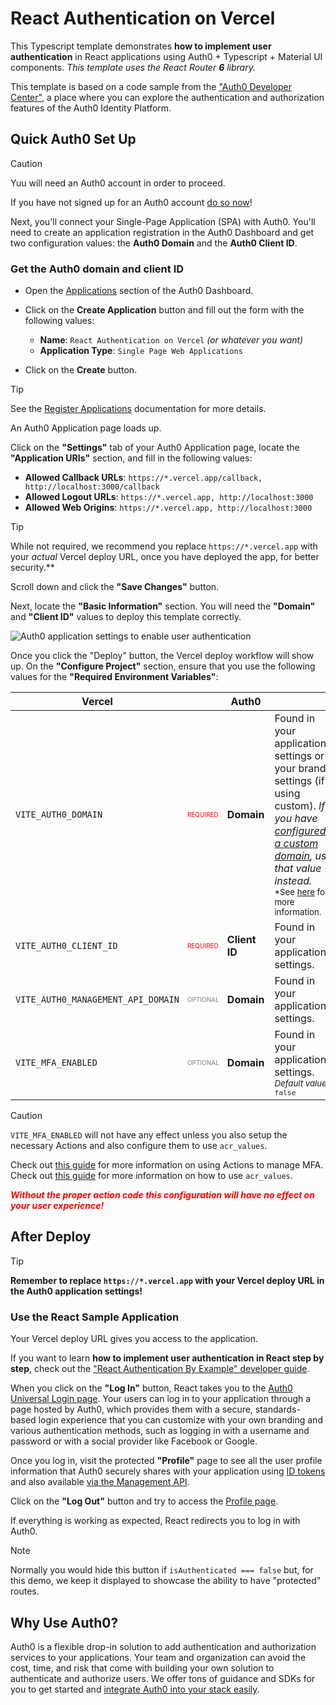 # React Authentication on Vercel

This Typescript template demonstrates **how to implement user authentication** in React applications using Auth0 + Typescript + Material UI components. _This template uses the React Router **6** library._

This template is based on a code sample from the ["Auth0 Developer Center"](https://developer.auth0.com/resources/code-samples/spa/react), a place where you can explore the authentication and authorization features of the Auth0 Identity Platform.

## Quick Auth0 Set Up

> [!CAUTION]
> Yuu will need an Auth0 account in order to proceed.
>
> If you have not signed up for an Auth0 account [do so now](https://auth0.com/signup?utm_source=partner&utm_medium=vercel&utm_campaign=2023-03%7CINB-ORG%7CVercel-Auth0-SignupUserCreationForm-SU&ocid=7014z000000zJItAAM-aPA4z0000008OZeGAM&utm_id=aNK4z000000blT4GAI)!
>

Next, you'll connect your Single-Page Application (SPA) with Auth0. You'll need to create an application registration in the Auth0 Dashboard and get two configuration values: the **Auth0 Domain** and the **Auth0 Client ID**.

### Get the Auth0 domain and client ID

- Open the [Applications](https://manage.auth0.com/#/applications) section of the Auth0 Dashboard.

- Click on the **Create Application** button and fill out the form with the following values:
  - **Name**: `React Authentication on Vercel` _(or whatever you want)_
  - **Application Type**: `Single Page Web Applications`
- Click on the **Create** button.

> [!TIP]
> See the [Register Applications](https://auth0.com/docs/applications/set-up-an-application) documentation for more details.

An Auth0 Application page loads up.

Click on the **"Settings"** tab of your Auth0 Application page, locate the **"Application URIs"** section, and fill in the following values:

- **Allowed Callback URLs**: `https://*.vercel.app/callback, http://localhost:3000/callback`
- **Allowed Logout URLs**: `https://*.vercel.app, http://localhost:3000`
- **Allowed Web Origins**: `https://*.vercel.app, http://localhost:3000`

> [!TIP]
> While not required, we recommend you replace `https://*.vercel.app` with your _actual_ Vercel deploy URL, once you have deployed the app, for better security.**
>

Scroll down and click the **"Save Changes"** button.

Next, locate the **"Basic Information"** section. You will need the **"Domain"** and **"Client ID"** values to deploy this template correctly.

![Auth0 application settings to enable user authentication](https://cdn.auth0.com/blog/developer-hub/dashboard/auth0-spa-configuration.png)

Once you click the "Deploy" button, the Vercel deploy workflow will show up. On the **"Configure Project"** section, ensure that you use the following values for the **"Required Environment Variables"**:

<table>
  <thead>
    <tr>
      <th>Vercel</th>
      <th></th>
      <th>Auth0</th>
      <th></th>
    </tr>
  </thead>
  <tr>
    <td>
      <code>VITE_AUTH0_DOMAIN</code>
    </td>
    <td style="font-size: 10px; color: red; text-transform: uppercase">
      required
    </td>
    <td>
      <b>Domain</b>
    </td>
    <td>
      Found in your application's settings or your brand settings (if using custom). <em>If you have <a href="https://auth0.com/docs/customize/custom-domains">configured a custom domain</a>, use that value instead.</em>
      <br/><sub>*See <a href="https://auth0.com/docs/get-started/applications/application-settings#basic-information">here</a> for more information.</sub>
    </td>
  </tr>
  <tr>
    <td>
      <code>VITE_AUTH0_CLIENT_ID</code>
    </td>
    <td style="font-size: 10px; color: red; text-transform: uppercase">
      required
    </td>
    <td>
      <b>Client ID</b>
    </td>
    <td>
      Found in your application's settings.
    </td>
  </tr>
  <tr>
    <td>
      <code>VITE_AUTH0_MANAGEMENT_API_DOMAIN</code>
    </td>
    <td style="font-size: 10px; color: gray; text-transform: uppercase">
      optional
    </td>
    <td>
      <b>Domain</b>
    </td>
    <td>
      Found in your application's settings.
    </td>
  </tr>
  <tr>
    <td>
      <code>VITE_MFA_ENABLED</code>
    </td>
    <td style="font-size: 10px; color: gray; text-transform: uppercase">
      optional
    </td>
    <td>
      <b>Domain</b>
    </td>
    <td>
      Found in your application's settings.
      <br/>
      <sub><em>Default value: </em><code>false</code></sub>
    </td>
  </tr>
</table>

> [!CAUTION]
> `VITE_MFA_ENABLED` will not have any effect unless you also setup the necessary Actions and also configure them to use `acr_values`.
>
> Check out [this guide](https://auth0.com/docs/secure/multi-factor-authentication/adaptive-mfa/customize-adaptive-mfa#action-templates) for more information on using Actions to manage MFA.
> Check out [this guide](https://auth0.com/docs/secure/multi-factor-authentication/step-up-authentication/configure-step-up-authentication-for-web-apps#create-an-action) for more information on how to use `acr_values`.
>
> <span style="color: red; font-weight: bold; font-style: italic">Without the proper action code this configuration will have no effect on your user experience!</span>

## After Deploy

> [!TIP]
> **Remember to replace `https://*.vercel.app` with your Vercel deploy URL in the Auth0 application settings!**
>

### Use the React Sample Application

Your Vercel deploy URL gives you access to the application.

If you want to learn **how to implement user authentication in React step by step**, check out the ["React Authentication By Example" developer guide](https://developer.auth0.com/resources/guides/spa/react/basic-authentication).

When you click on the **"Log In"** button, React takes you to the [Auth0 Universal Login page](https://auth0.com/docs/login/universal-login). Your users can log in to your application through a page hosted by Auth0, which provides them with a secure, standards-based login experience that you can customize with your own branding and various authentication methods, such as logging in with a username and password or with a social provider like Facebook or Google.

Once you log in, visit the protected **"Profile"** page to see all the user profile information that Auth0 securely shares with your application using [ID tokens](https://auth0.com/docs/security/tokens/id-tokens) and also available [via the Management API](https://auth0.com/docs/secure/tokens/access-tokens/management-api-access-tokens/get-management-api-tokens-for-single-page-applications).

Click on the **"Log Out"** button and try to access the [Profile page](http://localhost:4040/profile).

If everything is working as expected, React redirects you to log in with Auth0.

> [!NOTE]
> Normally you would hide this button if `isAuthenticated === false` but, for this demo, we keep it displayed to showcase the ability to have "protected" routes.
>

## Why Use Auth0?

Auth0 is a flexible drop-in solution to add authentication and authorization services to your applications. Your team and organization can avoid the cost, time, and risk that come with building your own solution to authenticate and authorize users. We offer tons of guidance and SDKs for you to get started and [integrate Auth0 into your stack easily](https://auth0.com/developers/hub/code-samples/full-stack).
